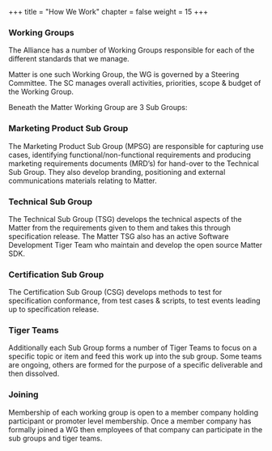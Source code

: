 +++
title = "How We Work"
chapter = false
weight = 15
+++

### Working Groups
The Alliance has a number of Working Groups responsible for each of the different standards that we manage.

Matter is one such Working Group, the WG is governed by a Steering Committee. The SC manages overall activities, priorities, scope & budget of the Working Group.

Beneath the Matter Working Group are 3 Sub Groups:

### Marketing Product Sub Group

The Marketing Product Sub Group (MPSG) are responsible for capturing use cases, identifying functional/non-functional requirements and producing marketing requirements documents (MRD’s) for hand-over to the Technical Sub Group.
They also develop branding, positioning and external communications materials relating to Matter.

### Technical Sub Group
The Technical Sub Group (TSG) develops the technical aspects of the Matter from the requirements given to them and takes this through specification release.
The Matter TSG also has an active Software Development Tiger Team who maintain and develop the open source Matter SDK.

### Certification Sub Group
The Certification Sub Group (CSG) develops methods to test for specification conformance, from test cases & scripts, to test events leading up to specification release.

### Tiger Teams
Additionally each Sub Group forms a number of Tiger Teams to focus on a specific topic or item and feed this work up into the sub group. Some teams are ongoing, others are formed for the purpose of a specific deliverable and then dissolved.

### Joining
Membership of each working group is open to a member company holding participant or promoter level membership. Once a member company has formally joined a WG then employees of that company can participate in the sub groups and tiger teams.